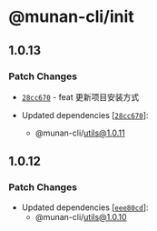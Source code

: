 # @munan-cli/init

## 1.0.13

### Patch Changes

- [`28cc670`](https://github.com/MuNan777/munan-cli/commit/28cc670577030ca9fde26b24c62910582441b738) - feat 更新项目安装方式

- Updated dependencies [[`28cc670`](https://github.com/MuNan777/munan-cli/commit/28cc670577030ca9fde26b24c62910582441b738)]:
  - @munan-cli/utils@1.0.11

## 1.0.12

### Patch Changes

- Updated dependencies [[`eee80cd`](https://github.com/MuNan777/munan-cli/commit/eee80cd81b6721cfde59bc4bfe280eeabf457202)]:
  - @munan-cli/utils@1.0.10
